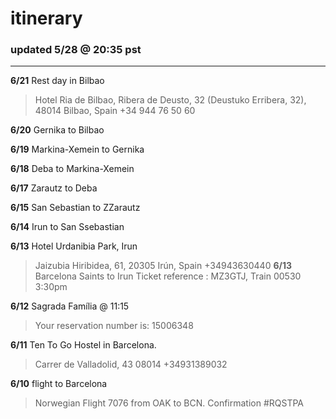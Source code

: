 # itinerary

### updated 5/28 @ 20:35 pst
---
**6/21** Rest day in Bilbao
> Hotel Ria de Bilbao, Ribera de Deusto, 32 (Deustuko Erribera, 32), 48014 Bilbao, Spain +34 944 76 50 60

**6/20** Gernika to Bilbao

**6/19** Markina-Xemein to Gernika

**6/18** Deba to Markina-Xemein

**6/17** Zarautz to Deba

**6/15** San Sebastian to ZZarautz

**6/14** Irun to San Ssebastian

**6/13** Hotel Urdanibia Park, Irun
> Jaizubia Hiribidea, 61, 20305 Irún, Spain +34943630440
**6/13** Barcelona Saints to Irun
> Ticket reference : MZ3GTJ,  Train 00530 3:30pm

**6/12** Sagrada Família @ 11:15
> Your reservation number is: 15006348

**6/11** Ten To Go Hostel in Barcelona.
> Carrer de Valladolid, 43 08014 +34931389032

**6/10** flight to Barcelona
> Norwegian Flight 7076 from OAK to BCN. Confirmation #RQSTPA
